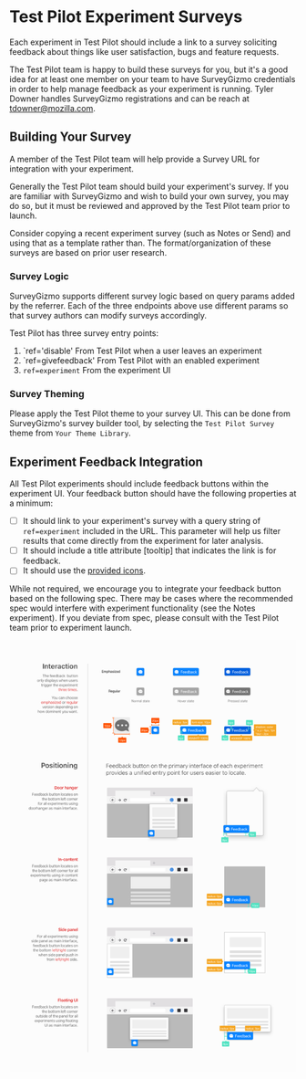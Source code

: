 # Test Pilot Experiment Surveys

Each experiment in Test Pilot should include a link to a survey soliciting feedback about things like user satisfaction, bugs and feature requests.

The Test Pilot team is happy to build these surveys for you, but it's a good idea for at least one member on your team to have SurveyGizmo credentials in order to help manage feedback as your experiment is running. Tyler Downer handles SurveyGizmo registrations and can be reach at [tdowner@mozilla.com](mailto:tdowner@mozilla.com).

## Building Your Survey
A member of the Test Pilot team will help provide a Survey URL for integration with your experiment.

Generally the Test Pilot team should build your experiment's survey. If you are familiar with SurveyGizmo and wish to build your own survey, you may do so, but it must be reviewed and approved by the Test Pilot team prior to launch.

Consider copying a recent experiment survey (such as Notes or Send) and using that as a template rather than. The format/organization of these surveys are based on prior user research.

### Survey Logic

SurveyGizmo supports different survey logic based on query params added by the referrer. Each of the three endpoints above use different params so that survey authors can modify surveys accordingly.

Test Pilot has three survey entry points:
1. `ref='disable' From Test Pilot when a user leaves an experiment
2. `ref=givefeedback' From Test Pilot with an enabled experiment
3. `ref=experiment` From the experiment UI

### Survey Theming

Please apply the Test Pilot theme to your survey UI. This can be done from SurveyGizmo's survey builder tool, by selecting the `Test Pilot Survey` theme from `Your Theme Library`.

## Experiment Feedback Integration

All Test Pilot experiments should include feedback buttons within the experiment UI. Your feedback button should have the following properties at a minimum:

- [ ] It should link to your experiment's survey with a query string of `ref=experiment` included in the URL. This parameter will help us filter results that come directly from the experiment for later analysis.
- [ ] It should include a title attribute [tooltip] that indicates the link is for feedback.
- [ ] It should use the [provided icons](../img/feedback).

While not required, we encourage you to integrate your feedback button based on the following spec. There may be cases where the recommended spec would interfere with experiment functionality (see the Notes experiment). If you deviate from spec, please consult with the Test Pilot team prior to experiment launch.

![feedback spec](../img/feedback/feedback-icon-layout.png)



